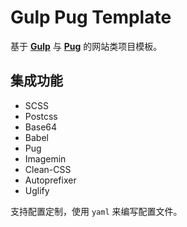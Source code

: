 # Gulp Pug Template

基于 **[Gulp](https://gulpjs.com/)** 与 **[Pug](https://pugjs.org/api/getting-started.html)** 的网站类项目模板。

## 集成功能

* SCSS
* Postcss
* Base64
* Babel
* Pug
* Imagemin
* Clean-CSS
* Autoprefixer
* Uglify

支持配置定制，使用 `yaml` 来编写配置文件。

